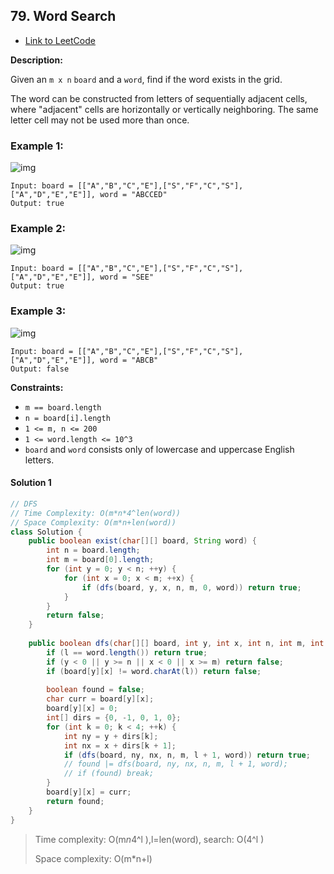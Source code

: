 ## 79. Word Search

- [Link to LeetCode](https://leetcode.com/problems/word-search/)

**Description:**



Given an `m x n` `board` and a `word`, find if the word exists in the grid.

The word can be constructed from letters of sequentially adjacent cells, where "adjacent" cells are horizontally or vertically neighboring. The same letter cell may not be used more than once.



<!-- tabs:start -->

### **Example 1:**

![img](https://assets.leetcode.com/uploads/2020/11/04/word2.jpg)

```
Input: board = [["A","B","C","E"],["S","F","C","S"],["A","D","E","E"]], word = "ABCCED"
Output: true
```

### **Example 2:**

![img](https://assets.leetcode.com/uploads/2020/11/04/word-1.jpg)

```
Input: board = [["A","B","C","E"],["S","F","C","S"],["A","D","E","E"]], word = "SEE"
Output: true
```

### **Example 3:**

![img](https://assets.leetcode.com/uploads/2020/10/15/word3.jpg)

```
Input: board = [["A","B","C","E"],["S","F","C","S"],["A","D","E","E"]], word = "ABCB"
Output: false
```

<!-- tabs:end -->



**Constraints:**

- `m == board.length`
- `n = board[i].length`
- `1 <= m, n <= 200`
- `1 <= word.length <= 10^3`
- `board` and `word` consists only of lowercase and uppercase English letters.



<!-- tabs:start -->

#### **Solution 1**



```java
// DFS
// Time Complexity: O(m*n*4^len(word)) 
// Space Complexity: O(m*n+len(word))
class Solution {
    public boolean exist(char[][] board, String word) {
        int n = board.length;
        int m = board[0].length;
        for (int y = 0; y < n; ++y) {
            for (int x = 0; x < m; ++x) {
                if (dfs(board, y, x, n, m, 0, word)) return true;
            }
        }
        return false;
    }
    
    public boolean dfs(char[][] board, int y, int x, int n, int m, int l, String word) {
        if (l == word.length()) return true;
        if (y < 0 || y >= n || x < 0 || x >= m) return false;
        if (board[y][x] != word.charAt(l)) return false;
        
        boolean found = false;
        char curr = board[y][x];
        board[y][x] = 0;
        int[] dirs = {0, -1, 0, 1, 0};
        for (int k = 0; k < 4; ++k) {
            int ny = y + dirs[k];
            int nx = x + dirs[k + 1];
            if (dfs(board, ny, nx, n, m, l + 1, word)) return true;
            // found |= dfs(board, ny, nx, n, m, l + 1, word);
            // if (found) break;
        }
        board[y][x] = curr;
        return found;
    }
}
```

> Time complexity: O(m*n*4^l ),l=len(word), search: O(4^l )
>
> Space complexity: O(m\*n+l)




<!-- tabs:end -->



